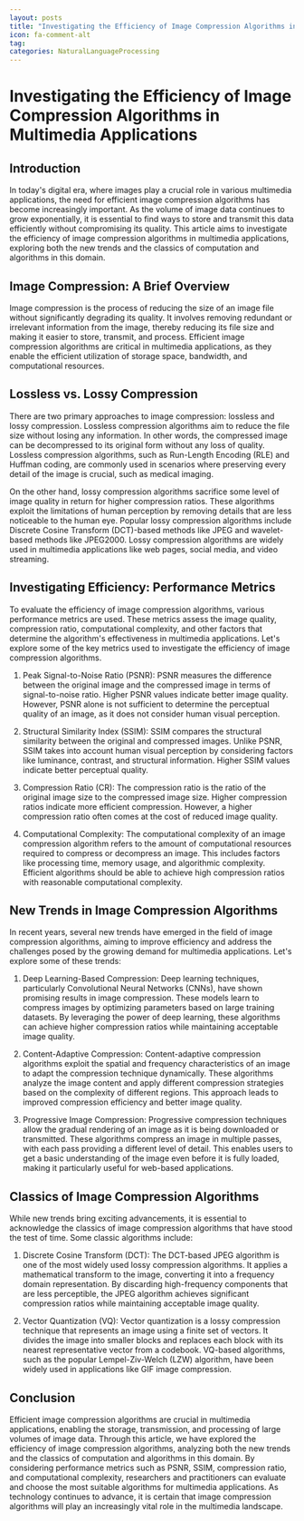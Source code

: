 ```yaml
---
layout: posts
title: "Investigating the Efficiency of Image Compression Algorithms in Multimedia Applications"
icon: fa-comment-alt
tag:      
categories: NaturalLanguageProcessing
---
```



# Investigating the Efficiency of Image Compression Algorithms in Multimedia Applications

## Introduction

In today's digital era, where images play a crucial role in various multimedia applications, the need for efficient image compression algorithms has become increasingly important. As the volume of image data continues to grow exponentially, it is essential to find ways to store and transmit this data efficiently without compromising its quality. This article aims to investigate the efficiency of image compression algorithms in multimedia applications, exploring both the new trends and the classics of computation and algorithms in this domain.

## Image Compression: A Brief Overview

Image compression is the process of reducing the size of an image file without significantly degrading its quality. It involves removing redundant or irrelevant information from the image, thereby reducing its file size and making it easier to store, transmit, and process. Efficient image compression algorithms are critical in multimedia applications, as they enable the efficient utilization of storage space, bandwidth, and computational resources.

## Lossless vs. Lossy Compression

There are two primary approaches to image compression: lossless and lossy compression. Lossless compression algorithms aim to reduce the file size without losing any information. In other words, the compressed image can be decompressed to its original form without any loss of quality. Lossless compression algorithms, such as Run-Length Encoding (RLE) and Huffman coding, are commonly used in scenarios where preserving every detail of the image is crucial, such as medical imaging.

On the other hand, lossy compression algorithms sacrifice some level of image quality in return for higher compression ratios. These algorithms exploit the limitations of human perception by removing details that are less noticeable to the human eye. Popular lossy compression algorithms include Discrete Cosine Transform (DCT)-based methods like JPEG and wavelet-based methods like JPEG2000. Lossy compression algorithms are widely used in multimedia applications like web pages, social media, and video streaming.

## Investigating Efficiency: Performance Metrics

To evaluate the efficiency of image compression algorithms, various performance metrics are used. These metrics assess the image quality, compression ratio, computational complexity, and other factors that determine the algorithm's effectiveness in multimedia applications. Let's explore some of the key metrics used to investigate the efficiency of image compression algorithms.

1. Peak Signal-to-Noise Ratio (PSNR): PSNR measures the difference between the original image and the compressed image in terms of signal-to-noise ratio. Higher PSNR values indicate better image quality. However, PSNR alone is not sufficient to determine the perceptual quality of an image, as it does not consider human visual perception.

2. Structural Similarity Index (SSIM): SSIM compares the structural similarity between the original and compressed images. Unlike PSNR, SSIM takes into account human visual perception by considering factors like luminance, contrast, and structural information. Higher SSIM values indicate better perceptual quality.

3. Compression Ratio (CR): The compression ratio is the ratio of the original image size to the compressed image size. Higher compression ratios indicate more efficient compression. However, a higher compression ratio often comes at the cost of reduced image quality.

4. Computational Complexity: The computational complexity of an image compression algorithm refers to the amount of computational resources required to compress or decompress an image. This includes factors like processing time, memory usage, and algorithmic complexity. Efficient algorithms should be able to achieve high compression ratios with reasonable computational complexity.

## New Trends in Image Compression Algorithms

In recent years, several new trends have emerged in the field of image compression algorithms, aiming to improve efficiency and address the challenges posed by the growing demand for multimedia applications. Let's explore some of these trends:

1. Deep Learning-Based Compression: Deep learning techniques, particularly Convolutional Neural Networks (CNNs), have shown promising results in image compression. These models learn to compress images by optimizing parameters based on large training datasets. By leveraging the power of deep learning, these algorithms can achieve higher compression ratios while maintaining acceptable image quality.

2. Content-Adaptive Compression: Content-adaptive compression algorithms exploit the spatial and frequency characteristics of an image to adapt the compression technique dynamically. These algorithms analyze the image content and apply different compression strategies based on the complexity of different regions. This approach leads to improved compression efficiency and better image quality.

3. Progressive Image Compression: Progressive compression techniques allow the gradual rendering of an image as it is being downloaded or transmitted. These algorithms compress an image in multiple passes, with each pass providing a different level of detail. This enables users to get a basic understanding of the image even before it is fully loaded, making it particularly useful for web-based applications.

## Classics of Image Compression Algorithms

While new trends bring exciting advancements, it is essential to acknowledge the classics of image compression algorithms that have stood the test of time. Some classic algorithms include:

1. Discrete Cosine Transform (DCT): The DCT-based JPEG algorithm is one of the most widely used lossy compression algorithms. It applies a mathematical transform to the image, converting it into a frequency domain representation. By discarding high-frequency components that are less perceptible, the JPEG algorithm achieves significant compression ratios while maintaining acceptable image quality.

2. Vector Quantization (VQ): Vector quantization is a lossy compression technique that represents an image using a finite set of vectors. It divides the image into smaller blocks and replaces each block with its nearest representative vector from a codebook. VQ-based algorithms, such as the popular Lempel-Ziv-Welch (LZW) algorithm, have been widely used in applications like GIF image compression.

## Conclusion

Efficient image compression algorithms are crucial in multimedia applications, enabling the storage, transmission, and processing of large volumes of image data. Through this article, we have explored the efficiency of image compression algorithms, analyzing both the new trends and the classics of computation and algorithms in this domain. By considering performance metrics such as PSNR, SSIM, compression ratio, and computational complexity, researchers and practitioners can evaluate and choose the most suitable algorithms for multimedia applications. As technology continues to advance, it is certain that image compression algorithms will play an increasingly vital role in the multimedia landscape.